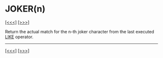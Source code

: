 # JOKER(n)

[\[\<\<\<\]](ug_25.108.1.md) [\[\>\>\>\]](ug_25.109.1.md)

Return the actual match for the n-th joker character from the last
executed [LIKE](ug_9.10.1.14.md) operator.

-----

[\[\<\<\<\]](ug_25.108.1.md) [\[\>\>\>\]](ug_25.109.1.md)
